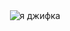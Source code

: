 
<div id="header" align="center">
  <img src="https://media1.giphy.com/gifs/cool-yeah-drive-KEh5kliRTSVJm.gif" alt="я джифка">
</div>
